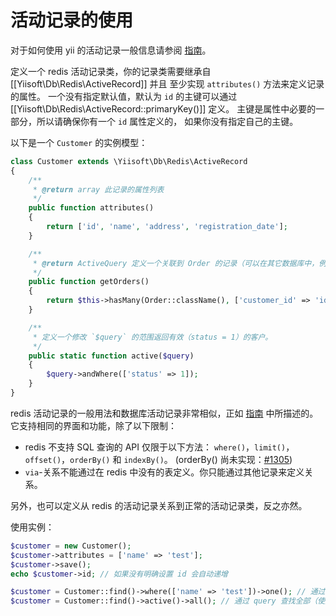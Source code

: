 活动记录的使用
======================

对于如何使用 yii 的活动记录一般信息请参阅 [指南](https://github.com/yiisoft/yii2/blob/master/docs/guide/active-record.md)。

定义一个 redis 活动记录类，你的记录类需要继承自 [[Yiisoft\Db\Redis\ActiveRecord]] 并且
至少实现 `attributes()` 方法来定义记录的属性。
一个没有指定默认值，默认为 `id` 的主键可以通过 [[Yiisoft\Db\Redis\ActiveRecord::primaryKey()]] 定义。
主键是属性中必要的一部分，所以请确保你有一个 `id` 属性定义的，
如果你没有指定自己的主键。

以下是一个 `Customer` 的实例模型：

```php
class Customer extends \Yiisoft\Db\Redis\ActiveRecord
{
    /**
     * @return array 此记录的属性列表
     */
    public function attributes()
    {
        return ['id', 'name', 'address', 'registration_date'];
    }

    /**
     * @return ActiveQuery 定义一个关联到 Order 的记录（可以在其它数据库中，例如 elasticsearch 或者 sql）
     */
    public function getOrders()
    {
        return $this->hasMany(Order::className(), ['customer_id' => 'id']);
    }

    /**
     * 定义一个修改 `$query` 的范围返回有效（status = 1）的客户。
     */
    public static function active($query)
    {
        $query->andWhere(['status' => 1]);
    }
}
```

redis 活动记录的一般用法和数据库活动记录非常相似，正如
[指南](https://github.com/yiisoft/yii2/blob/master/docs/guide/active-record.md) 中所描述的。
它支持相同的界面和功能，除了以下限制：

- redis 不支持 SQL 查询的 API 仅限于以下方法：
  `where()`，`limit()`，`offset()`，`orderBy()` 和 `indexBy()`。
  (orderBy() 尚未实现：[#1305](https://github.com/yiisoft/yii2/issues/1305))
- `via`-关系不能通过在 redis 中没有的表定义。你只能通过其他记录来定义关系。

另外，也可以定义从 redis 的活动记录关系到正常的活动记录类，反之亦然。

使用实例：

```php
$customer = new Customer();
$customer->attributes = ['name' => 'test'];
$customer->save();
echo $customer->id; // 如果没有明确设置 id 会自动递增

$customer = Customer::find()->where(['name' => 'test'])->one(); // 通过 query 查找
$customer = Customer::find()->active()->all(); // 通过 query 查找全部（使用 `active` 范围）
```

